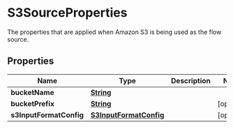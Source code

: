 

# S3SourceProperties

 The properties that are applied when Amazon S3 is being used as the flow source. 

## Properties

| Name | Type | Description | Notes |
|------------ | ------------- | ------------- | -------------|
|**bucketName** | [**String**](String.md) |  |  |
|**bucketPrefix** | [**String**](String.md) |  |  [optional] |
|**s3InputFormatConfig** | [**S3InputFormatConfig**](S3InputFormatConfig.md) |  |  [optional] |



